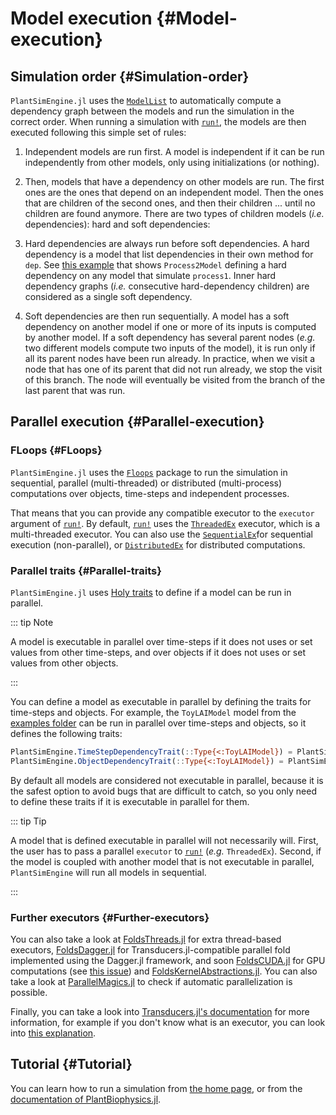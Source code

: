 
# Model execution {#Model-execution}

## Simulation order {#Simulation-order}

`PlantSimEngine.jl` uses the [`ModelList`](/model_switching#ModelList) to automatically compute a dependency graph between the models and run the simulation in the correct order. When running a simulation with [`run!`](/API#PlantSimEngine.run!), the models are then executed following this simple set of rules:
1. Independent models are run first. A model is independent if it can be run independently from other models, only using initializations (or nothing). 
  
1. Then, models that have a dependency on other models are run. The first ones are the ones that depend on an independent model. Then the ones that are children of the second ones, and then their children ... until no children are found anymore. There are two types of children models (_i.e._ dependencies): hard and soft dependencies:
  1. Hard dependencies are always run before soft dependencies. A hard dependency is a model that list dependencies in their own method for `dep`. See [this example](https://github.com/VirtualPlantLab/PlantSimEngine.jl/blob/3d91bb053ddbd087d38dcffcedd33a9db35a0fcc/examples/dummy.jl#L39) that shows `Process2Model` defining a hard dependency on any model that simulate `process1`. Inner hard dependency graphs (_i.e._ consecutive hard-dependency children) are considered as a single soft dependency.
    
  1. Soft dependencies are then run sequentially. A model has a soft dependency on another model if one or more of its inputs is computed by another model. If a soft dependency has several parent nodes (_e.g._ two different models compute two inputs of the model), it is run only if all its parent nodes have been run already. In practice, when we visit a node that has one of its parent that did not run already, we stop the visit of this branch. The node will eventually be visited from the branch of the last parent that was run.
    
  

## Parallel execution {#Parallel-execution}

### FLoops {#FLoops}

`PlantSimEngine.jl` uses the [`Floops`](https://juliafolds.github.io/FLoops.jl/stable/) package to run the simulation in sequential, parallel (multi-threaded) or distributed (multi-process) computations over objects, time-steps and independent processes. 

That means that you can provide any compatible executor to the `executor` argument of [`run!`](/API#PlantSimEngine.run!). By default, [`run!`](/API#PlantSimEngine.run!) uses the [`ThreadedEx`](https://juliafolds.github.io/FLoops.jl/stable/reference/api/#executor) executor, which is a multi-threaded executor. You can also use the [`SequentialEx`](https://juliafolds.github.io/Transducers.jl/dev/reference/manual/#Transducers.SequentialEx)for sequential execution (non-parallel), or [`DistributedEx`](https://juliafolds.github.io/Transducers.jl/dev/reference/manual/#Transducers.DistributedEx) for distributed computations.

### Parallel traits {#Parallel-traits}

`PlantSimEngine.jl` uses [Holy traits](https://invenia.github.io/blog/2019/11/06/julialang-features-part-2/) to define if a model can be run in parallel.

::: tip Note

A model is executable in parallel over time-steps if it does not uses or set values from other time-steps, and over objects if it does not uses or set values from other objects.

:::

You can define a model as executable in parallel by defining the traits for time-steps and objects. For example, the `ToyLAIModel` model from the [examples folder](https://github.com/VirtualPlantLab/PlantSimEngine.jl/tree/main/examples) can be run in parallel over time-steps and objects, so it defines the following traits:

```julia
PlantSimEngine.TimeStepDependencyTrait(::Type{<:ToyLAIModel}) = PlantSimEngine.IsTimeStepIndependent()
PlantSimEngine.ObjectDependencyTrait(::Type{<:ToyLAIModel}) = PlantSimEngine.IsObjectIndependent()
```


By default all models are considered not executable in parallel, because it is the safest option to avoid bugs that are difficult to catch, so you only need to define these traits if it is executable in parallel for them.

::: tip Tip

A model that is defined executable in parallel will not necessarily will. First, the user has to pass a parallel `executor` to [`run!`](/API#PlantSimEngine.run!) (_e.g._ `ThreadedEx`). Second, if the model is coupled with another model that is not executable in parallel, `PlantSimEngine` will run all models in sequential.

:::

### Further executors {#Further-executors}

You can also take a look at [FoldsThreads.jl](https://github.com/JuliaFolds/FoldsThreads.jl) for extra thread-based executors, [FoldsDagger.jl](https://github.com/JuliaFolds/FoldsDagger.jl) for  Transducers.jl-compatible parallel fold implemented using the Dagger.jl framework, and soon [FoldsCUDA.jl](https://github.com/JuliaFolds/FoldsCUDA.jl) for GPU computations  (see [this issue](https://github.com/VirtualPlantLab/PlantSimEngine.jl/issues/22)) and [FoldsKernelAbstractions.jl](https://github.com/JuliaFolds/FoldsKernelAbstractions.jl). You can also take a look at  [ParallelMagics.jl](https://github.com/JuliaFolds/ParallelMagics.jl) to check if automatic parallelization is possible.

Finally, you can take a look into [Transducers.jl&#39;s documentation](https://github.com/JuliaFolds/Transducers.jl) for more information, for example if you don&#39;t know what is an executor, you can look into [this explanation](https://juliafolds.github.io/Transducers.jl/stable/explanation/glossary/#glossary-executor).

## Tutorial {#Tutorial}

You can learn how to run a simulation from [the home page](/index#PlantSimEngine), or from the [documentation of PlantBiophysics.jl](https://vezy.github.io/PlantBiophysics.jl/stable/simulation/first_simulation/).
